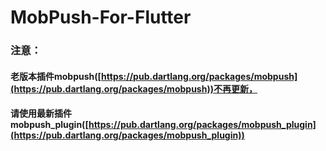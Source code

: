 # MobPush-For-Flutter

### 注意：
#### 老版本插件mobpush([https://pub.dartlang.org/packages/mobpush](https://pub.dartlang.org/packages/mobpush))不再更新，
#### 请使用最新插件mobpush_plugin([https://pub.dartlang.org/packages/mobpush_plugin](https://pub.dartlang.org/packages/mobpush_plugin))
>


